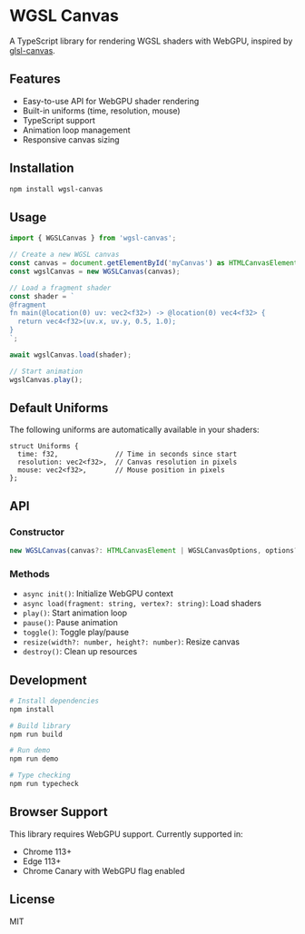# WGSL Canvas

A TypeScript library for rendering WGSL shaders with WebGPU, inspired by [glsl-canvas](https://github.com/actarian/glsl-canvas).

## Features

- Easy-to-use API for WebGPU shader rendering
- Built-in uniforms (time, resolution, mouse)
- TypeScript support
- Animation loop management
- Responsive canvas sizing

## Installation

```bash
npm install wgsl-canvas
```

## Usage

```typescript
import { WGSLCanvas } from 'wgsl-canvas';

// Create a new WGSL canvas
const canvas = document.getElementById('myCanvas') as HTMLCanvasElement;
const wgslCanvas = new WGSLCanvas(canvas);

// Load a fragment shader
const shader = `
@fragment
fn main(@location(0) uv: vec2<f32>) -> @location(0) vec4<f32> {
  return vec4<f32>(uv.x, uv.y, 0.5, 1.0);
}
`;

await wgslCanvas.load(shader);

// Start animation
wgslCanvas.play();
```

## Default Uniforms

The following uniforms are automatically available in your shaders:

```wgsl
struct Uniforms {
  time: f32,              // Time in seconds since start
  resolution: vec2<f32>,  // Canvas resolution in pixels
  mouse: vec2<f32>,       // Mouse position in pixels
};
```

## API

### Constructor

```typescript
new WGSLCanvas(canvas?: HTMLCanvasElement | WGSLCanvasOptions, options?: WGSLCanvasOptions)
```

### Methods

- `async init()`: Initialize WebGPU context
- `async load(fragment: string, vertex?: string)`: Load shaders
- `play()`: Start animation loop
- `pause()`: Pause animation
- `toggle()`: Toggle play/pause
- `resize(width?: number, height?: number)`: Resize canvas
- `destroy()`: Clean up resources

## Development

```bash
# Install dependencies
npm install

# Build library
npm run build

# Run demo
npm run demo

# Type checking
npm run typecheck
```

## Browser Support

This library requires WebGPU support. Currently supported in:
- Chrome 113+
- Edge 113+
- Chrome Canary with WebGPU flag enabled

## License

MIT